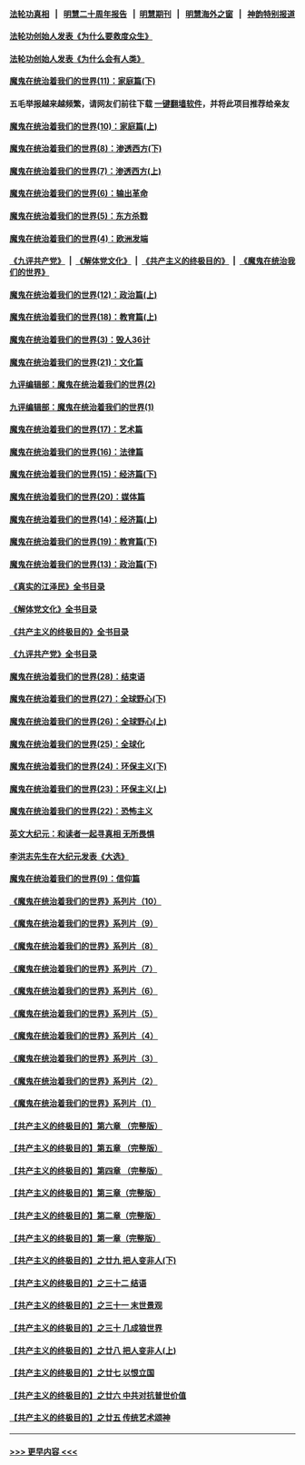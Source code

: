 #### [法轮功真相](https://github.com/gfw-breaker/truth/blob/master/README.md?t=0) &nbsp;&nbsp;|&nbsp;&nbsp; [明慧二十周年报告](https://github.com/gfw-breaker/mh-reports/blob/master/README.md?t=0) &nbsp;&nbsp;|&nbsp;&nbsp;[明慧期刊](https://github.com/gfw-breaker/mh-qikan) &nbsp;&nbsp;|&nbsp;&nbsp; [明慧海外之窗](https://github.com/gfw-breaker/mh-news/blob/master/README.md?t=0) &nbsp;&nbsp;|&nbsp;&nbsp; [神韵特别报道](https://github.com/gfw-breaker/mh-news/blob/master/shenyun.md?t=0)
#### [法轮功创始人发表《为什么要救度众生》](../pages/nsc422/n13975246.md?t=05180343) 
#### [法轮功创始人发表《为什么会有人类》](../pages/nsc422/n13912117.md?t=05180343) 
#### [魔鬼在统治着我们的世界(11)：家庭篇(下)](../pages/nsc422/n10440961.md?t=05180343) 
#### 五毛举报越来越频繁，请网友们前往下载 [一键翻墙软件](https://github.com/gfw-breaker/ssr-accounts)，并将此项目推荐给亲友
#### [魔鬼在统治着我们的世界(10)：家庭篇(上)](../pages/nsc422/n10435448.md?t=05180343) 
#### [魔鬼在统治着我们的世界(8)：渗透西方(下)](../pages/nsc422/n10429603.md?t=05180343) 
#### [魔鬼在统治着我们的世界(7)：渗透西方(上)](../pages/nsc422/n10426013.md?t=05180343) 
#### [魔鬼在统治着我们的世界(6)：输出革命](../pages/nsc422/n10421536.md?t=05180343) 
#### [魔鬼在统治着我们的世界(5)：东方杀戮](../pages/nsc422/n10417707.md?t=05180343) 
#### [魔鬼在统治着我们的世界(4)：欧洲发端](../pages/nsc422/n10414890.md?t=05180343) 
#### [《九评共产党》](https://github.com/begood0513/9ping.md/blob/master/README.md) &nbsp;|&nbsp; [《解体党文化》](../../../../jtdwh.md/blob/master/README.md)  &nbsp;|&nbsp; [《共产主义的终极目的》](../../../../gczydzjmd.md/blob/master/README.md) &nbsp;|&nbsp; [《魔鬼在统治我们的世界》](../../../../mgztzwmdsj.md/blob/master/README.md) 
#### [魔鬼在统治着我们的世界(12)：政治篇(上)](../pages/nsc422/n10444576.md?t=05180343) 
#### [魔鬼在统治着我们的世界(18)：教育篇(上)](../pages/nsc422/n10526970.md?t=05180343) 
#### [魔鬼在统治着我们的世界(3)：毁人36计](../pages/nsc422/n10411583.md?t=05180343) 
#### [魔鬼在统治着我们的世界(21)：文化篇](../pages/nsc422/n10597706.md?t=05180343) 
#### [九评编辑部：魔鬼在统治着我们的世界(2)](../pages/nsc422/n10410036.md?t=05180343) 
#### [九评编辑部：魔鬼在统治着我们的世界(1)](../pages/nsc422/n10406825.md?t=05180343) 
#### [魔鬼在统治着我们的世界(17)：艺术篇](../pages/nsc422/n10499093.md?t=05180343) 
#### [魔鬼在统治着我们的世界(16)：法律篇](../pages/nsc422/n10485969.md?t=05180343) 
#### [魔鬼在统治着我们的世界(15)：经济篇(下)](../pages/nsc422/n10469975.md?t=05180343) 
#### [魔鬼在统治着我们的世界(20)：媒体篇](../pages/nsc422/n10586579.md?t=05180343) 
#### [魔鬼在统治着我们的世界(14)：经济篇(上)](../pages/nsc422/n10457370.md?t=05180343) 
#### [魔鬼在统治着我们的世界(19)：教育篇(下)](../pages/nsc422/n10564808.md?t=05180343) 
#### [魔鬼在统治着我们的世界(13)：政治篇(下)](../pages/nsc422/n10448270.md?t=05180343) 
#### [《真实的江泽民》全书目录](../pages/nsc422/n13721399.md?t=05180343) 
#### [《解体党文化》全书目录](../pages/nsc422/n13721157.md?t=05180343) 
#### [《共产主义的终极目的》全书目录](../pages/nsc422/n13721048.md?t=05180343) 
#### [《九评共产党》全书目录](../pages/nsc422/n13708085.md?t=05180343) 
#### [魔鬼在统治着我们的世界(28)：结束语](../pages/nsc422/n10936246.md?t=05180343) 
#### [魔鬼在统治着我们的世界(27)：全球野心(下)](../pages/nsc422/n10928319.md?t=05180343) 
#### [魔鬼在统治着我们的世界(26)：全球野心(上)](../pages/nsc422/n10900318.md?t=05180343) 
#### [魔鬼在统治着我们的世界(25)：全球化](../pages/nsc422/n10788205.md?t=05180343) 
#### [魔鬼在统治着我们的世界(24)：环保主义(下)](../pages/nsc422/n10695307.md?t=05180343) 
#### [魔鬼在统治着我们的世界(23)：环保主义(上)](../pages/nsc422/n10688613.md?t=05180343) 
#### [魔鬼在统治着我们的世界(22)：恐怖主义](../pages/nsc422/n10614727.md?t=05180343) 
#### [英文大纪元：和读者一起寻真相 无所畏惧](../pages/nsc422/n12542027.md?t=05180343) 
#### [李洪志先生在大纪元发表《大选》](../pages/nsc422/n12534746.md?t=05180343) 
#### [魔鬼在统治着我们的世界(9)：信仰篇](../pages/nsc422/n10432159.md?t=05180343) 
#### [《魔鬼在统治着我们的世界》系列片（10）](../pages/nsc422/n12292670.md?t=05180343) 
#### [《魔鬼在统治着我们的世界》系列片（9）](../pages/nsc422/n12290859.md?t=05180343) 
#### [《魔鬼在统治着我们的世界》系列片（8）](../pages/nsc422/n12287445.md?t=05180343) 
#### [《魔鬼在统治着我们的世界》系列片（7）](../pages/nsc422/n12283425.md?t=05180343) 
#### [《魔鬼在统治着我们的世界》系列片（6）](../pages/nsc422/n12282314.md?t=05180343) 
#### [《魔鬼在统治着我们的世界》系列片（5）](../pages/nsc422/n12281419.md?t=05180343) 
#### [《魔鬼在统治着我们的世界》系列片（4）](../pages/nsc422/n12274024.md?t=05180343) 
#### [《魔鬼在统治着我们的世界》系列片（3）](../pages/nsc422/n12271322.md?t=05180343) 
#### [《魔鬼在统治着我们的世界》系列片（2）](../pages/nsc422/n12269049.md?t=05180343) 
#### [《魔鬼在统治着我们的世界》系列片（1）](../pages/nsc422/n12267575.md?t=05180343) 
#### [【共产主义的终极目的】第六章 （完整版）](../pages/nsc422/n11428913.md?t=05180343) 
#### [【共产主义的终极目的】第五章 （完整版）](../pages/nsc422/n11428912.md?t=05180343) 
#### [【共产主义的终极目的】第四章 （完整版）](../pages/nsc422/n11428907.md?t=05180343) 
#### [【共产主义的终极目的】第三章（完整版）](../pages/nsc422/n11428848.md?t=05180343) 
#### [【共产主义的终极目的】第二章（完整版）](../pages/nsc422/n11428831.md?t=05180343) 
#### [【共产主义的终极目的】第一章（完整版）](../pages/nsc422/n11417651.md?t=05180343) 
#### [【共产主义的终极目的】之廿九 把人变非人(下)](../pages/nsc422/n11344140.md?t=05180343) 
#### [【共产主义的终极目的】之三十二 结语](../pages/nsc422/n11360535.md?t=05180343) 
#### [【共产主义的终极目的】之三十一 末世景观](../pages/nsc422/n11351129.md?t=05180343) 
#### [【共产主义的终极目的】之三十 几成狼世界](../pages/nsc422/n11348280.md?t=05180343) 
#### [【共产主义的终极目的】之廿八 把人变非人(上)](../pages/nsc422/n11340492.md?t=05180343) 
#### [【共产主义的终极目的】之廿七 以恨立国](../pages/nsc422/n11336944.md?t=05180343) 
#### [【共产主义的终极目的】之廿六 中共对抗普世价值](../pages/nsc422/n11324785.md?t=05180343) 
#### [【共产主义的终极目的】之廿五 传统艺术颂神](../pages/nsc422/n11296396.md?t=05180343) 

----
#### [ >>> 更早内容 <<< ](../indexes/nsc422-earlier.md)
